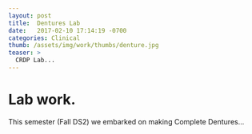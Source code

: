 ```yaml
---
layout: post
title:  Dentures Lab
date:   2017-02-10 17:14:19 -0700
categories: Clinical
thumb: /assets/img/work/thumbs/denture.jpg
teaser: >
  CRDP Lab...
---
```


# Lab work.

This semester (Fall DS2) we embarked on making Complete Dentures...
